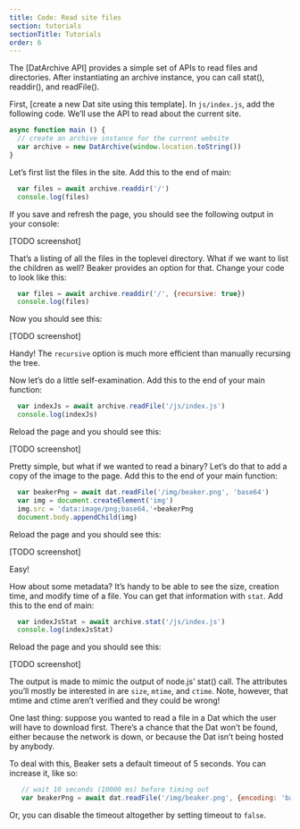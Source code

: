 ```yaml
---
title: Code: Read site files
section: tutorials
sectionTitle: Tutorials
order: 6
---
```


The [DatArchive API] provides a simple set of APIs to read files and directories. After instantiating an archive instance, you can call stat(), readdir(), and readFile().

First, [create a new Dat site using this template]. In `js/index.js`, add the following code. We’ll use the API to read about the current site.

```js
async function main () {
  // create an archive instance for the current website
  var archive = new DatArchive(window.location.toString())
}
```

Let’s first list the files in the site. Add this to the end of main:

```js
  var files = await archive.readdir('/')
  console.log(files)
```

If you save and refresh the page, you should see the following output in your console:

[TODO screenshot]

That’s a listing of all the files in the toplevel directory. What if we want to list the children as well? Beaker provides an option for that. Change your code to look like this:

```js
  var files = await archive.readdir('/', {recursive: true})
  console.log(files)
```

Now you should see this:

[TODO screenshot]

Handy! The `recursive` option is much more efficient than manually recursing the tree.

Now let’s do a little self-examination. Add this to the end of your main function:

```js
  var indexJs = await archive.readFile('/js/index.js')
  console.log(indexJs)
```

Reload the page and you should see this:

[TODO screenshot]

Pretty simple, but what if we wanted to read a binary? Let’s do that to add a copy of the image to the page. Add this to the end of your main function:

```js
  var beakerPng = await dat.readFile('/img/beaker.png', 'base64')
  var img = document.createElement('img')
  img.src = 'data:image/png;base64,'+beakerPng
  document.body.appendChild(img)
```

Reload the page and you should see this:

[TODO screenshot]

Easy!

How about some metadata? It’s handy to be able to see the size, creation time, and modify time of a file. You can get that information with `stat`. Add this to the end of main:

```js
  var indexJsStat = await archive.stat('/js/index.js')
  console.log(indexJsStat)
```

Reload the page and you should see this:

[TODO screenshot]

The output is made to mimic the output of node.js’ stat() call. The attributes you’ll mostly be interested in are `size`, `mtime`, and `ctime`. Note, however, that mtime and ctime aren’t verified and they could be wrong!

One last thing: suppose you wanted to read a file in a Dat which the user will have to download first. There’s a chance that the Dat won’t be found, either because the network is down, or because the Dat isn’t being hosted by anybody.

To deal with this, Beaker sets a default timeout of 5 seconds. You can increase it, like so:

```js
   // wait 10 seconds (10000 ms) before timing out
   var beakerPng = await dat.readFile('/img/beaker.png', {encoding: 'base64', timeout: 10000})
```

Or, you can disable the timeout altogether by setting timeout to `false`.